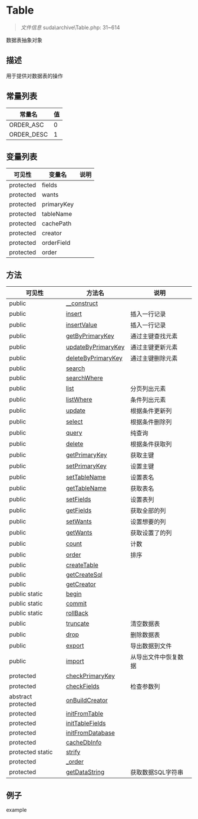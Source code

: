 #  Table 

> *文件信息* suda\archive\Table.php: 31~614


数据表抽象对象


## 描述




用于提供对数据表的操作

## 常量列表
| 常量名  |  值|
|--------|----|
|ORDER_ASC | 0 | 
|ORDER_DESC | 1 | 


## 变量列表
| 可见性 |  变量名   | 说明 |
|--------|----|------|
| protected    | fields | | 
| protected    | wants | | 
| protected    | primaryKey | | 
| protected    | tableName | | 
| protected    | cachePath | | 
| protected    | creator | | 
| protected    | orderField | | 
| protected    | order | | 

## 方法

| 可见性 | 方法名 | 说明 |
|--------|-------|------|
|  public  |[__construct](Table/__construct.md) |  |
|  public  |[insert](Table/insert.md) | 插入一行记录 |
|  public  |[insertValue](Table/insertValue.md) | 插入一行记录 |
|  public  |[getByPrimaryKey](Table/getByPrimaryKey.md) | 通过主键查找元素 |
|  public  |[updateByPrimaryKey](Table/updateByPrimaryKey.md) | 通过主键更新元素 |
|  public  |[deleteByPrimaryKey](Table/deleteByPrimaryKey.md) | 通过主键删除元素 |
|  public  |[search](Table/search.md) |  |
|  public  |[searchWhere](Table/searchWhere.md) |  |
|  public  |[list](Table/list.md) | 分页列出元素 |
|  public  |[listWhere](Table/listWhere.md) | 条件列出元素 |
|  public  |[update](Table/update.md) | 根据条件更新列 |
|  public  |[select](Table/select.md) | 根据条件删除列 |
|  public  |[query](Table/query.md) | 纯查询 |
|  public  |[delete](Table/delete.md) | 根据条件获取列 |
|  public  |[getPrimaryKey](Table/getPrimaryKey.md) | 获取主键 |
|  public  |[setPrimaryKey](Table/setPrimaryKey.md) | 设置主键 |
|  public  |[setTableName](Table/setTableName.md) | 设置表名 |
|  public  |[getTableName](Table/getTableName.md) | 获取表名 |
|  public  |[setFields](Table/setFields.md) | 设置表列 |
|  public  |[getFields](Table/getFields.md) | 获取全部的列 |
|  public  |[setWants](Table/setWants.md) | 设置想要的列 |
|  public  |[getWants](Table/getWants.md) | 获取设置了的列 |
|  public  |[count](Table/count.md) | 计数 |
|  public  |[order](Table/order.md) | 排序 |
|  public  |[createTable](Table/createTable.md) |  |
|  public  |[getCreateSql](Table/getCreateSql.md) |  |
|  public  |[getCreator](Table/getCreator.md) |  |
|  public  static|[begin](Table/begin.md) |  |
|  public  static|[commit](Table/commit.md) |  |
|  public  static|[rollBack](Table/rollBack.md) |  |
|  public  |[truncate](Table/truncate.md) | 清空数据表 |
|  public  |[drop](Table/drop.md) | 删除数据表 |
|  public  |[export](Table/export.md) | 导出数据到文件 |
|  public  |[import](Table/import.md) | 从导出文件中恢复数据 |
|  protected  |[checkPrimaryKey](Table/checkPrimaryKey.md) |  |
|  protected  |[checkFields](Table/checkFields.md) | 检查参数列 |
|abstract  protected  |[onBuildCreator](Table/onBuildCreator.md) |  |
|  protected  |[initFromTable](Table/initFromTable.md) |  |
|  protected  |[initTableFields](Table/initTableFields.md) |  |
|  protected  |[initFromDatabase](Table/initFromDatabase.md) |  |
|  protected  |[cacheDbInfo](Table/cacheDbInfo.md) |  |
|  protected  static|[strify](Table/strify.md) |  |
|  protected  |[_order](Table/_order.md) |  |
|  protected  |[getDataString](Table/getDataString.md) | 获取数据SQL字符串 |
 

## 例子

example